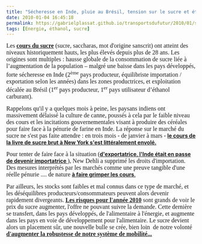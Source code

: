 ```yaml
---
title: "Sécheresse en Inde, pluie au Brésil, tension sur le sucre et éthanol en hausse …"
date: 2010-01-04 16:45:18
permalink: https://gabrielplassat.github.io/transportsdufutur/2010/01/secheresse-en-inde-pluie-au-bresil-tension-sur-le-sucre-et-ethanol-en-hausse.html
tags: [Energie, éthanol, sucre]
---
```


<p class="MsoNormal"><font face="Calibri" size="3">Les <strong><span style="text-decoration: underline"><a href="http://www.publicsenat.fr/vod/conversation-d-avenirs/le-sucre/62943" target="_blank" title="conversation d'avenir">cours du sucre</a></span></strong> (sucre, saccharas, mot d'origine sanscrit) ont atteint des niveaux historiquement hauts, les plus élevés depuis plus de 28 ans. Les origines sont multiples : hausse globale de la consommation de sucre liée à l’augmentation de la population – malgré une baisse dans les pays développés, forte sécheresse en Inde (2<sup>ème</sup> pays producteur, équilibriste importation / exportation selon les années) dans les zones productrices, et exploitation décalée au Brésil (1<sup>er</sup> pays producteur, 1<sup>er</sup> pays utilisateur d’éthanol carburant).</font></p> <p class="MsoNormal"><font face="Calibri" size="3">Rappelons qu'il y a quelques mois à peine, les paysans indiens ont massivement délaissé la culture de canne, poussés à cela par le faible niveau des cours et les incitations gouvernementales visant à produire des céréales pour faire face à la pénurie de farine en Inde. La réponse sur le marché du sucre ne s'est pas faite attendre : en trois mois - de janvier à mars - </font><a href="http://www.leblogfinance.com/2009/07/le-cours-du-sucre-senvole-.html"><strong>le cours de la livre de sucre brut à New York s'est littéralement envolé.</strong> </a></p> <p class="MsoNormal"></p>   <!--more-->  <p class="MsoNormal"><font face="Calibri" size="3">Pour tenter de faire face à la situation (</font><a href="http://www.leblogfinance.com/2009/05/inde-baisse-des-exportations.html"><strong>d'exportatrice, l'Inde était en passe de devenir importatrice </strong></a><font face="Calibri" size="3">), New Dehli a supprimé les droits d'importation. Des mesures interprétés par les marchés comme une preuve tangible d'une réelle pénurie .... de nature </font><a href="http://www.leblogfinance.com/2009/05/le-sucre-flambe-.html" target="_blank"><strong>à faire grimper les cours</strong></a><span style="text-decoration: underline">.</span> <p class="MsoNormal"><font face="Calibri" size="3">Par ailleurs, les stocks sont faibles et mal connus dans ce type de marché, et les déséquilibres producteurs/consommateurs peuvent alors devenir rapidement divergeants. <strong><span style="text-decoration: underline"><a href="http://www.czarnikow.com/market_intelligence/documents/reports/review/07-2009/resource_template.asp" target="_blank">Les risques pour l'année 2010</a></span></strong> sont grands de voir le prix du sucre augmenter, l'offre ne pouvant suivre la demande. Cette dernière se transfert, dans les pays développés, de l'alimentaire à l'énergie, et augmente dans les pays en voie de développement pour l'alimentaire. Le sucre devient alors un placement sûr, une nouvelle bulle se crée, bien loin  de notre volonté <strong><span style="text-decoration: underline"><a href="https://gabrielplassat.github.io/transportsdufutur/2009/11/pour-une-mobilite-plus-robuste-aux-crises-a-venir.html" target="_blank">d'augmenter la robustesse de notre système de mobilité...</a></span></strong></font></p> <p class="MsoNormal"><font face="Calibri" size="3"></font> </p> <p></p></p>
